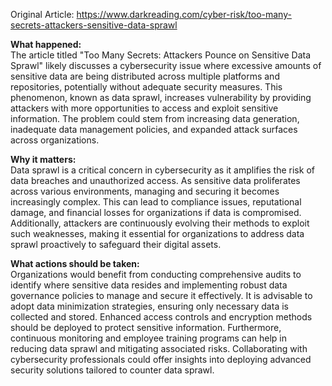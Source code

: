 Original Article: https://www.darkreading.com/cyber-risk/too-many-secrets-attackers-sensitive-data-sprawl

**What happened:**  
The article titled "Too Many Secrets: Attackers Pounce on Sensitive Data Sprawl" likely discusses a cybersecurity issue where excessive amounts of sensitive data are being distributed across multiple platforms and repositories, potentially without adequate security measures. This phenomenon, known as data sprawl, increases vulnerability by providing attackers with more opportunities to access and exploit sensitive information. The problem could stem from increasing data generation, inadequate data management policies, and expanded attack surfaces across organizations.

**Why it matters:**  
Data sprawl is a critical concern in cybersecurity as it amplifies the risk of data breaches and unauthorized access. As sensitive data proliferates across various environments, managing and securing it becomes increasingly complex. This can lead to compliance issues, reputational damage, and financial losses for organizations if data is compromised. Additionally, attackers are continuously evolving their methods to exploit such weaknesses, making it essential for organizations to address data sprawl proactively to safeguard their digital assets.

**What actions should be taken:**  
Organizations would benefit from conducting comprehensive audits to identify where sensitive data resides and implementing robust data governance policies to manage and secure it effectively. It is advisable to adopt data minimization strategies, ensuring only necessary data is collected and stored. Enhanced access controls and encryption methods should be deployed to protect sensitive information. Furthermore, continuous monitoring and employee training programs can help in reducing data sprawl and mitigating associated risks. Collaborating with cybersecurity professionals could offer insights into deploying advanced security solutions tailored to counter data sprawl.
